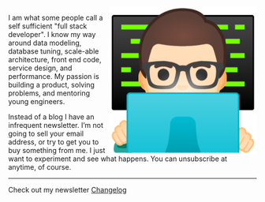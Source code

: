 <img width="300"  src="https://raw.githubusercontent.com/joekaiser/joekaiser/master/assets/img/joe-code.png" align="right">

I am what some people call a self sufficient "full stack developer". I know my way around data modeling, database tuning, scale-able architecture, front end code, service design, and performance. My passion is building a product, solving problems, and mentoring young engineers. 

Instead of a blog I have an infrequent newsletter. I’m not going to sell your email address, or try to get you to buy something from me. I just want to experiment and see what happens. You can unsubscribe at anytime, of course. 

---

Check out my newsletter [Changelog](https://volleyy.com/changelog/)


